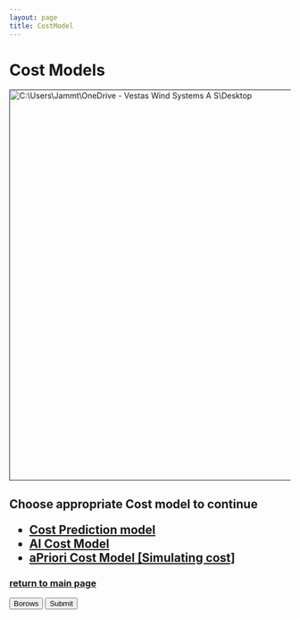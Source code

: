 ```yaml
---
layout: page
title: CostModel
---
```

<!DOCTYPE html>
<html>

<head>
<title>Cost Model Portal</title>
</head>

<body>

<h1>Cost Models</h1>
<a href=" "><img src=" " alt="C:\Users\Jammt\OneDrive - Vestas Wind Systems A S\Desktop" width="1048" height="700"></a>
<h2>Choose appropriate Cost model to continue
<ul> 
<li><a href=" C:\Users\Jammt\OneDrive - Vestas Wind Systems A S\Desktop\Cost Prediction model.html "> Cost Prediction model</a>  </li>
<li><a href=" "> AI Cost Model</a> </li>
<li><a href=" "> aPriori Cost Model [Simulating cost]</a> </li>
</ul>
</h2>

<h3><a href="C:\Users\Jammt\OneDrive - Vestas Wind Systems A S\Desktop\CostManagement UI.html "> return to main page </a></h3>
<button>Borows</button>
<button>Submit</button>


</body>
</html>
